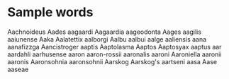 # Sample words

Aachnoideus
Aades
aagaardi
Aagaardia
aageodonta
Aages
aagilis
aaiunense
Aaka
Aalatettix
aalborgi
Aalbu
aalbui
aalge
aaliensis
aana
aanafizzga
Aancistroger
aaptis
Aaptolasma
Aaptos
Aaptosyax
aaptus
aar
aardahli
aarhusense
aaron
aaron-rossii
aaronalis
aaroni
Aaroniella
aaronii
aaronis
Aaronsohnia
aaronsohnii
Aarskog
Aarskog's
aartseni
aasa
Aase
aaseae
